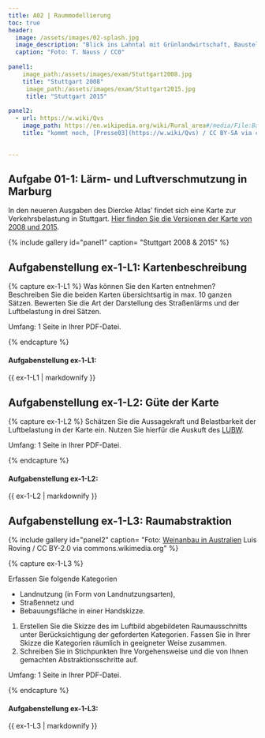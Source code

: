 ```yaml
---
title: A02 | Raummodellierung
toc: true
header:
  image: /assets/images/02-splash.jpg
  image_description: "Blick ins Lahntal mit Grünlandwirtschaft, Baustelle für Stromtrassen und Regenbogen."
  caption: "Foto: T. Nauss / CC0"
  
panel1:  
    image_path:/assets/images/exam/Stuttgart2008.jpg
    title: "Stuttgart 2008"
     image_path:/assets/images/exam/Stuttgart2015.jpg 
     title: "Stuttgart 2015"
  
panel2:  
  - url: https://w.wiki/Qvs
    image_path: https://en.wikipedia.org/wiki/Rural_area#/media/File:Barossa_Valley_South_Australia.jpg
    title: "kommt noch, [Presse03](https://w.wiki/Qvs) / CC BY-SA via commons.wikimedia.org"
  

---
```

<script type="text/javascript" async
	src="https://cdnjs.cloudflare.com/ajax/libs/mathjax/2.7.5/latest.js?config=TeX-MML-AM_CHTML">
</script>

<script type="text/x-mathjax-config">
   MathJax.Hub.Config({
     extensions: ["tex2jax.js"],
     jax: ["input/TeX", "output/HTML-CSS"],
     tex2jax: {
       inlineMath: [ ['$','$'], ["\\(","\\)"] ],
       displayMath: [ ['$$','$$'], ["\\[","\\]"] ],
       processEscapes: true
     },
     "HTML-CSS": { availableFonts: ["TeX"] }
   });
</script>



## Aufgabe 01-1: Lärm- und Luftverschmutzung in Marburg

In den neueren Ausgaben des Diercke Atlas’ findet sich eine Karte zur Verkehrsbelastung in Stuttgart. [Hier finden Sie die Versionen der Karte von 2008 und 2015](https://ilias.uni-marburg.de/goto.php?target=fold_1924576&client_id=UNIMR).

{% include gallery id="panel1"  caption= "Stuttgart 2008 & 2015" %}


## Aufgabenstellung ex-1-L1: Kartenbeschreibung
{% capture ex-1-L1 %}
Was können Sie den Karten entnehmen? Beschreiben Sie die beiden Karten übersichtsartig in max. 10 ganzen Sätzen. Bewerten Sie die Art der Darstellung des Straßenlärms und der Luftbelastung in drei Sätzen.


Umfang: 1 Seite in Ihrer PDF-Datei.

{% endcapture %}

<div class="notice--success">
  <h4 class="no_toc">Aufgabenstellung ex-1-L1:</h4>
  {{ ex-1-L1 | markdownify }}
</div>

## Aufgabenstellung ex-1-L2: Güte der Karte
{% capture ex-1-L2 %}
Schätzen Sie die Aussagekraft und Belastbarkeit der Luftbelastung in der Karte ein. Nutzen Sie hierfür die Auskuft des [LUBW](https://udo.lubw.baden-wuerttemberg.de/public/api/processingChain?ssid=7b886373-2c8b-4e06-88a4-93900826fdc4&selector=luftmessdaten.meros%3Ameros_z_luft_vergleich_messstation_ueber_nmc.sel).


Umfang: 1 Seite in Ihrer PDF-Datei.


{% endcapture %}

<div class="notice--success">
  <h4 class="no_toc">Aufgabenstellung ex-1-L2:</h4>
  {{ ex-1-L2 | markdownify }}
</div>

## Aufgabenstellung ex-1-L3: Raumabstraktion 
{% include gallery id="panel2"  caption= "Foto: [Weinanbau in Australien](https://en.wikipedia.org/wiki/Rural_area#/media/File:Barossa_Valley_South_Australia.jpg) Luis Roving / CC BY-2.0 via commons.wikimedia.org" %}


{% capture ex-1-L3 %}

Erfassen Sie folgende Kategorien
* Landnutzung (in Form von Landnutzungsarten),
* Straßennetz und
* Bebauungsfläche in einer Handskizze.

1. Erstellen Sie die Skizze des im Luftbild abgebildeten Raumausschnitts unter Berücksichtigung der geforderten Kategorien. Fassen Sie in Ihrer Skizze die Kategorien räumlich in geeigneter Weise zusammen.
1. Schreiben Sie in Stichpunkten Ihre Vorgehensweise und die von Ihnen gemachten Abstraktionsschritte auf.

Umfang: 1 Seite in Ihrer PDF-Datei.

{% endcapture %}

<div class="notice--success">
  <h4 class="no_toc">Aufgabenstellung ex-1-L3:</h4>
  {{ ex-1-L3 | markdownify }}
</div>